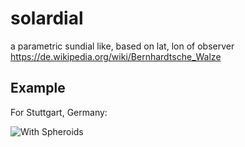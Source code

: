 # solardial

 a parametric sundial like, based on lat, lon of observer
https://de.wikipedia.org/wiki/Bernhardtsche_Walze

## Example
For Stuttgart, Germany:

![With Spheroids](https://github.com/pinguinonice/sundial/blob/master/docu/stuttgart.png)

